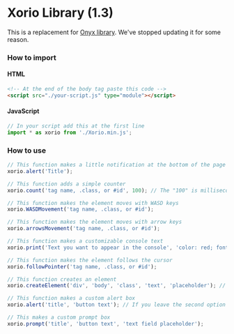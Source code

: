 # Xorio Library (1.3)

This is a replacement for <a href="https://github.com/YSSF8/OnyxLibrary">Onyx library</a>. We've stopped updating it for some reason.

### How to import
#### HTML
```html
<!-- At the end of the body tag paste this code -->
<script src="./your-script.js" type="module"></script>
```
#### JavaScript
```javascript
// In your script add this at the first line
import * as xorio from './Xorio.min.js';
```

### How to use
```javascript
// This function makes a little notification at the bottom of the page
xorio.alert('Title');

// This function adds a simple counter
xorio.count('tag name, .class, or #id', 100); // The "100" is milliseconds, if you want to count every 1 seconds type 1000

// This function makes the element moves with WASD keys
xorio.WASDMovement('tag name, .class, or #id');

// This function makes the element moves with arrow keys
xorio.arrowsMovement('tag name, .class, or #id');

// This function makes a customizable console text
xorio.print('Text you want to appear in the console', 'color: red; font-size: 30px;');

// This function makes the element follows the cursor
xorio.followPointer('tag name, .class, or #id');

// This function creates an element
xorio.createElement('div', 'body', 'class', 'text', 'placeholder'); // placeholder if the element is input, the body is the parent

// This function makes a custom alert box
xorio.alert('title', 'button text'); // If you leave the second option null it will automatically makes the button says (OK)

// This makes a custom prompt box
xorio.prompt('title', 'button text', 'text field placeholder');
```
